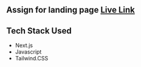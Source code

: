 ## Assign for landing page [Live Link]()

## Tech Stack Used

- Next.js
- Javascript
- Tailwind.CSS
